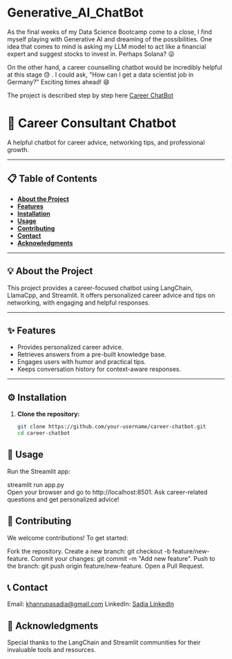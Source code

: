 # Generative_AI_ChatBot

As the final weeks of my Data Science Bootcamp come to a close, I find myself playing with Generative AI and dreaming of the possibilities. One idea that comes to mind is asking my LLM model to act like a financial expert and suggest stocks to invest in. Perhaps Solana? 😜

On the other hand, a career counselling chatbot would be incredibly helpful at this stage 😓 . I could ask, "How can I get a data scientist job in Germany?" Exciting times ahead! 😄

The project is described step by step here [Career ChatBot](https://medium.com/p/41bafc68bd3a#1a98-ddb8fe3909af)

# 🚀 **Career Consultant Chatbot**  
A helpful chatbot for career advice, networking tips, and professional growth.

---

## 📋 **Table of Contents**  
- [**About the Project**](#about-the-project)  
- [**Features**](#features)  
- [**Installation**](#installation)  
- [**Usage**](#usage)  
- [**Contributing**](#contributing)  
- [**Contact**](#contact)  
- [**Acknowledgments**](#acknowledgments)  

---

## 💡 **About the Project**  
This project provides a career-focused chatbot using LangChain, LlamaCpp, and Streamlit. It offers personalized career advice and tips on networking, with engaging and helpful responses.

---

## ✨ **Features**  
- Provides personalized career advice.  
- Retrieves answers from a pre-built knowledge base.  
- Engages users with humor and practical tips.  
- Keeps conversation history for context-aware responses.  

---

## ⚙️ **Installation**  

1. **Clone the repository:**  
   ```bash
   git clone https://github.com/your-username/career-chatbot.git  
   cd career-chatbot  

## 🚀 **Usage**

Run the Streamlit app:

streamlit run app.py  
Open your browser and go to http://localhost:8501.
Ask career-related questions and get personalized advice!

## 🤝 **Contributing**

We welcome contributions! To get started:

Fork the repository.
Create a new branch: git checkout -b feature/new-feature.
Commit your changes: git commit -m "Add new feature".
Push to the branch: git push origin feature/new-feature.
Open a Pull Request.

## 📞 **Contact**

Email: khanrupasadia@gmail.com
LinkedIn: [Sadia LinkedIn](https://www.linkedin.com/in/sadia-khan-rupa/)

## 🙌 **Acknowledgments**

Special thanks to the LangChain and Streamlit communities for their invaluable tools and resources.

